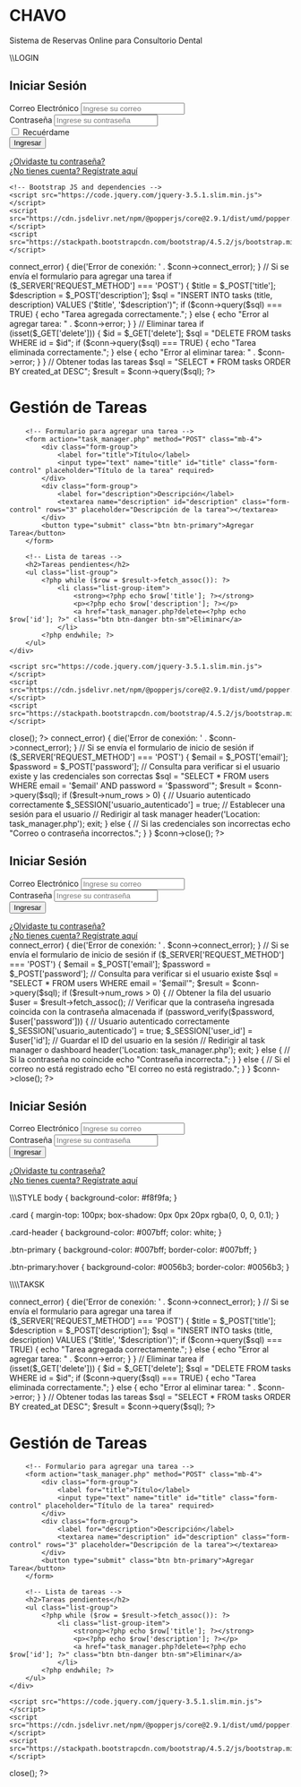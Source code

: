 # CHAVO
Sistema de Reservas Online para Consultorio Dental


\\\\LOGIN
<!DOCTYPE html>
<html lang="es">
<head>
    <meta charset="UTF-8">
    <meta name="viewport" content="width=device-width, initial-scale=1.0">
    <title>Login - Reservación de Citas Dentista</title>
    <!-- Bootstrap CSS -->
    <link href="https://stackpath.bootstrapcdn.com/bootstrap/4.5.2/css/bootstrap.min.css" rel="stylesheet">
    <!-- Custom CSS -->
    <link rel="stylesheet" href="styles.css">
</head>
<body>
    <div class="container">
        <div class="row justify-content-center">
            <div class="col-md-6">
                <div class="card mt-5">
                    <div class="card-header text-center">
                        <h2>Iniciar Sesión</h2>
                    </div>
                    <div class="card-body">
                        <form action="login.php" method="POST">
                            <div class="form-group">
                                <label for="email">Correo Electrónico</label>
                                <input type="email" name="email" id="email" class="form-control" placeholder="Ingrese su correo" required>
                            </div>
                            <div class="form-group">
                                <label for="password">Contraseña</label>
                                <input type="password" name="password" id="password" class="form-control" placeholder="Ingrese su contraseña" required>
                            </div>
                            <div class="form-group form-check">
                                <input type="checkbox" class="form-check-input" id="remember">
                                <label class="form-check-label" for="remember">Recuérdame</label>
                            </div>
                            <button type="submit" class="btn btn-primary btn-block">Ingresar</button>
                        </form>
                    </div>
                    <div class="card-footer text-center">
                        <a href="#">¿Olvidaste tu contraseña?</a>
                        <br>
                        <a href="registro.html">¿No tienes cuenta? Regístrate aquí</a>
                    </div>
                </div>
            </div>
        </div>
    </div>

    <!-- Bootstrap JS and dependencies -->
    <script src="https://code.jquery.com/jquery-3.5.1.slim.min.js"></script>
    <script src="https://cdn.jsdelivr.net/npm/@popperjs/core@2.9.1/dist/umd/popper.min.js"></script>
    <script src="https://stackpath.bootstrapcdn.com/bootstrap/4.5.2/js/bootstrap.min.js"></script>
</body>
</html>


<?php
// Conectar a la base de datos
$host = 'localhost';
$user = 'root';
$password = '';
$dbname = 'proyecto';

$conn = new mysqli($host, $user, $password, $dbname, 3307);  // Puerto 3306 por defecto


if ($conn->connect_error) {
    die('Error de conexión: ' . $conn->connect_error);
}

// Si se envía el formulario para agregar una tarea
if ($_SERVER['REQUEST_METHOD'] === 'POST') {
    $title = $_POST['title'];
    $description = $_POST['description'];

    $sql = "INSERT INTO tasks (title, description) VALUES ('$title', '$description')";

    if ($conn->query($sql) === TRUE) {
        echo "Tarea agregada correctamente.";
    } else {
        echo "Error al agregar tarea: " . $conn->error;
    }
}

// Eliminar tarea
if (isset($_GET['delete'])) {
    $id = $_GET['delete'];

    $sql = "DELETE FROM tasks WHERE id = $id";

    if ($conn->query($sql) === TRUE) {
        echo "Tarea eliminada correctamente.";
    } else {
        echo "Error al eliminar tarea: " . $conn->error;
    }
}

// Obtener todas las tareas
$sql = "SELECT * FROM tasks ORDER BY created_at DESC";
$result = $conn->query($sql);
?>

<!DOCTYPE html>
<html lang="es">
<head>
    <meta charset="UTF-8">
    <meta name="viewport" content="width=device-width, initial-scale=1.0">
    <title>Task Manager - Citas Dentista</title>
    <link href="https://stackpath.bootstrapcdn.com/bootstrap/4.5.2/css/bootstrap.min.css" rel="stylesheet">
</head>
<body>
    <div class="container">
        <h1 class="mt-5">Gestión de Tareas</h1>
        
        <!-- Formulario para agregar una tarea -->
        <form action="task_manager.php" method="POST" class="mb-4">
            <div class="form-group">
                <label for="title">Título</label>
                <input type="text" name="title" id="title" class="form-control" placeholder="Título de la tarea" required>
            </div>
            <div class="form-group">
                <label for="description">Descripción</label>
                <textarea name="description" id="description" class="form-control" rows="3" placeholder="Descripción de la tarea"></textarea>
            </div>
            <button type="submit" class="btn btn-primary">Agregar Tarea</button>
        </form>

        <!-- Lista de tareas -->
        <h2>Tareas pendientes</h2>
        <ul class="list-group">
            <?php while ($row = $result->fetch_assoc()): ?>
                <li class="list-group-item">
                    <strong><?php echo $row['title']; ?></strong>
                    <p><?php echo $row['description']; ?></p>
                    <a href="task_manager.php?delete=<?php echo $row['id']; ?>" class="btn btn-danger btn-sm">Eliminar</a>
                </li>
            <?php endwhile; ?>
        </ul>
    </div>

    <script src="https://code.jquery.com/jquery-3.5.1.slim.min.js"></script>
    <script src="https://cdn.jsdelivr.net/npm/@popperjs/core@2.9.1/dist/umd/popper.min.js"></script>
    <script src="https://stackpath.bootstrapcdn.com/bootstrap/4.5.2/js/bootstrap.min.js"></script>
</body>
</html>

<?php
$conn->close();
?>



<?php
// Inicia la sesión
session_start();

// Conectar a la base de datos
$host = 'localhost';
$user = 'root';
$password = '';
$dbname = 'proyecto';

$conn = new mysqli($host, $user, $password, $dbname);

if ($conn->connect_error) {
    die('Error de conexión: ' . $conn->connect_error);
}

// Si se envía el formulario de inicio de sesión
if ($_SERVER['REQUEST_METHOD'] === 'POST') {
    $email = $_POST['email'];
    $password = $_POST['password'];

    // Consulta para verificar si el usuario existe y las credenciales son correctas
    $sql = "SELECT * FROM users WHERE email = '$email' AND password = '$password'";
    $result = $conn->query($sql);

    if ($result->num_rows > 0) {
        // Usuario autenticado correctamente
        $_SESSION['usuario_autenticado'] = true; // Establecer una sesión para el usuario

        // Redirigir al task manager
        header('Location: task_manager.php');
        exit;
    } else {
        // Si las credenciales son incorrectas
        echo "Correo o contraseña incorrectos.";
    }
}

$conn->close();
?>

<!DOCTYPE html>
<html lang="es">
<head>
    <meta charset="UTF-8">
    <meta name="viewport" content="width=device-width, initial-scale=1.0">
    <title>Login - Reservación de Citas Dentista</title>
    <link href="https://stackpath.bootstrapcdn.com/bootstrap/4.5.2/css/bootstrap.min.css" rel="stylesheet">
</head>
<body>
    <div class="container">
        <div class="row justify-content-center">
            <div class="col-md-6">
                <div class="card mt-5">
                    <div class="card-header text-center">
                        <h2>Iniciar Sesión</h2>
                    </div>
                    <div class="card-body">
                        <form action="login.php" method="POST">
                            <div class="form-group">
                                <label for="email">Correo Electrónico</label>
                                <input type="email" name="email" id="email" class="form-control" placeholder="Ingrese su correo" required>
                            </div>
                            <div class="form-group">
                                <label for="password">Contraseña</label>
                                <input type="password" name="password" id="password" class="form-control" placeholder="Ingrese su contraseña" required>
                            </div>
                            <button type="submit" class="btn btn-primary btn-block">Ingresar</button>
                        </form>
                    </div>
                    <div class="card-footer text-center">
                        <a href="#">¿Olvidaste tu contraseña?</a>
                        <br>
                        <a href="registro.html">¿No tienes cuenta? Regístrate aquí</a>
                    </div>
                </div>
            </div>
        </div>
    </div>
</body>
</html>







<?php
// Iniciar sesión
session_start();

// Conectar a la base de datos
$host = 'localhost';
$user = 'root';
$password = '';
$dbname = 'nombre_de_tu_base_de_datos';

$conn = new mysqli($host, $user, $password, $dbname);

if ($conn->connect_error) {
    die('Error de conexión: ' . $conn->connect_error);
}

// Si se envía el formulario de inicio de sesión
if ($_SERVER['REQUEST_METHOD'] === 'POST') {
    $email = $_POST['email'];
    $password = $_POST['password'];

    // Consulta para verificar si el usuario existe
    $sql = "SELECT * FROM users WHERE email = '$email'";
    $result = $conn->query($sql);

    if ($result->num_rows > 0) {
        // Obtener la fila del usuario
        $user = $result->fetch_assoc();

        // Verificar que la contraseña ingresada coincida con la contraseña almacenada
        if (password_verify($password, $user['password'])) {
            // Usuario autenticado correctamente
            $_SESSION['usuario_autenticado'] = true;
            $_SESSION['user_id'] = $user['id']; // Guardar el ID del usuario en la sesión

            // Redirigir al task manager o dashboard
            header('Location: task_manager.php');
            exit;
        } else {
            // Si la contraseña no coincide
            echo "Contraseña incorrecta.";
        }
    } else {
        // Si el correo no está registrado
        echo "El correo no está registrado.";
    }
}

$conn->close();
?>

<!DOCTYPE html>
<html lang="es">
<head>
    <meta charset="UTF-8">
    <meta name="viewport" content="width=device-width, initial-scale=1.0">
    <title>Login - Reservación de Citas Dentista</title>
    <link href="https://stackpath.bootstrapcdn.com/bootstrap/4.5.2/css/bootstrap.min.css" rel="stylesheet">
</head>
<body>
    <div class="container">
        <div class="row justify-content-center">
            <div class="col-md-6">
                <div class="card mt-5">
                    <div class="card-header text-center">
                        <h2>Iniciar Sesión</h2>
                    </div>
                    <div class="card-body">
                        <form action="login.php" method="POST">
                            <div class="form-group">
                                <label for="email">Correo Electrónico</label>
                                <input type="email" name="email" id="email" class="form-control" placeholder="Ingrese su correo" required>
                            </div>
                            <div class="form-group">
                                <label for="password">Contraseña</label>
                                <input type="password" name="password" id="password" class="form-control" placeholder="Ingrese su contraseña" required>
                            </div>
                            <button type="submit" class="btn btn-primary btn-block">Ingresar</button>
                        </form>
                    </div>
                    <div class="card-footer text-center">
                        <a href="#">¿Olvidaste tu contraseña?</a>
                        <br>
                        <a href="registro.html">¿No tienes cuenta? Regístrate aquí</a>
                    </div>
                </div>
            </div>
        </div>
    </div>
</body>
</html>









\\\\\STYLE
body {
    background-color: #f8f9fa;
}

.card {
    margin-top: 100px;
    box-shadow: 0px 0px 20px rgba(0, 0, 0, 0.1);
}

.card-header {
    background-color: #007bff;
    color: white;
}

.btn-primary {
    background-color: #007bff;
    border-color: #007bff;
}

.btn-primary:hover {
    background-color: #0056b3;
    border-color: #0056b3;
}








\\\\\\\\TAKSK
<?php
// Conectar a la base de datos
$host = 'localhost';
$user = 'root';
$password = '';
$dbname = 'proyecto';

$conn = new mysqli($host, $user, $password, $dbname);

if ($conn->connect_error) {
    die('Error de conexión: ' . $conn->connect_error);
}

// Si se envía el formulario para agregar una tarea
if ($_SERVER['REQUEST_METHOD'] === 'POST') {
    $title = $_POST['title'];
    $description = $_POST['description'];

    $sql = "INSERT INTO tasks (title, description) VALUES ('$title', '$description')";

    if ($conn->query($sql) === TRUE) {
        echo "Tarea agregada correctamente.";
    } else {
        echo "Error al agregar tarea: " . $conn->error;
    }
}

// Eliminar tarea
if (isset($_GET['delete'])) {
    $id = $_GET['delete'];

    $sql = "DELETE FROM tasks WHERE id = $id";

    if ($conn->query($sql) === TRUE) {
        echo "Tarea eliminada correctamente.";
    } else {
        echo "Error al eliminar tarea: " . $conn->error;
    }
}

// Obtener todas las tareas
$sql = "SELECT * FROM tasks ORDER BY created_at DESC";
$result = $conn->query($sql);
?>

<!DOCTYPE html>
<html lang="es">
<head>
    <meta charset="UTF-8">
    <meta name="viewport" content="width=device-width, initial-scale=1.0">
    <title>Task Manager - Citas Dentista</title>
    <link href="https://stackpath.bootstrapcdn.com/bootstrap/4.5.2/css/bootstrap.min.css" rel="stylesheet">
</head>
<body>
    <div class="container">
        <h1 class="mt-5">Gestión de Tareas</h1>
        
        <!-- Formulario para agregar una tarea -->
        <form action="task_manager.php" method="POST" class="mb-4">
            <div class="form-group">
                <label for="title">Título</label>
                <input type="text" name="title" id="title" class="form-control" placeholder="Título de la tarea" required>
            </div>
            <div class="form-group">
                <label for="description">Descripción</label>
                <textarea name="description" id="description" class="form-control" rows="3" placeholder="Descripción de la tarea"></textarea>
            </div>
            <button type="submit" class="btn btn-primary">Agregar Tarea</button>
        </form>

        <!-- Lista de tareas -->
        <h2>Tareas pendientes</h2>
        <ul class="list-group">
            <?php while ($row = $result->fetch_assoc()): ?>
                <li class="list-group-item">
                    <strong><?php echo $row['title']; ?></strong>
                    <p><?php echo $row['description']; ?></p>
                    <a href="task_manager.php?delete=<?php echo $row['id']; ?>" class="btn btn-danger btn-sm">Eliminar</a>
                </li>
            <?php endwhile; ?>
        </ul>
    </div>

    <script src="https://code.jquery.com/jquery-3.5.1.slim.min.js"></script>
    <script src="https://cdn.jsdelivr.net/npm/@popperjs/core@2.9.1/dist/umd/popper.min.js"></script>
    <script src="https://stackpath.bootstrapcdn.com/bootstrap/4.5.2/js/bootstrap.min.js"></script>
</body>
</html>

<?php
$conn->close();
?>



